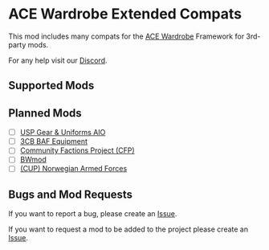 # ACE Wardrobe Extended Compats

This mod includes many compats for the [ACE Wardrobe](https://ace3.acemod.org/wiki/framework/wardrobe-framework) Framework for 3rd-party mods.

For any help visit our [Discord](https://discord.gg/cQ7dSwRcVd).

## Supported Mods

## Planned Mods

- [ ] [USP Gear & Uniforms AIO](https://steamcommunity.com/sharedfiles/filedetails/?id=1795825073)
- [ ] [3CB BAF Equipment](https://steamcommunity.com/sharedfiles/filedetails/?id=893328083)
- [ ] [Community Factions Project (CFP)](https://steamcommunity.com/sharedfiles/filedetails/?id=1369691841)
- [ ] [BWmod](https://steamcommunity.com/sharedfiles/filedetails/?id=1200127537)
- [ ] [(CUP) Norwegian Armed Forces](https://steamcommunity.com/sharedfiles/filedetails/?id=3333292879)

## Bugs and Mod Requests

If you want to report a bug, please create an [Issue](https://github.com/OverlordZorn/ace-wardrobe-extended-compats/issues).

If you want to request a mod to be added to the project please create an [Issue](https://github.com/OverlordZorn/ace-wardrobe-extended-compats/issues).
